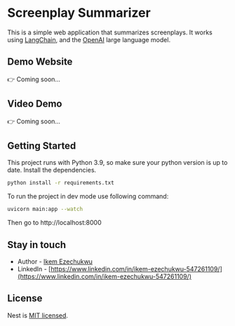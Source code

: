 # Screenplay Summarizer
This is a simple web application that summarizes screenplays.
It works using [LangChain](https://python.langchain.com/en/latest/index.html), and the [OpenAI](https://openai.com/) large language model.

## Demo Website
:point_right: Coming soon...

## Video Demo
:point_right: Coming soon...

## Getting Started
This project runs with Python 3.9, so make sure your python version is up to date.
Install the dependencies.

```bash
python install -r requirements.txt
```

To run the project in dev mode use  following command:

```bash
uvicorn main:app --watch
```

Then go to http://localhost:8000

## Stay in touch

- Author - [Ikem Ezechukwu](ikem.ezechukwu@outlook.com)
- LinkedIn - [https://www.linkedin.com/in/ikem-ezechukwu-547261109/](https://www.linkedin.com/in/ikem-ezechukwu-547261109/)


## License

Nest is [MIT licensed](LICENSE).